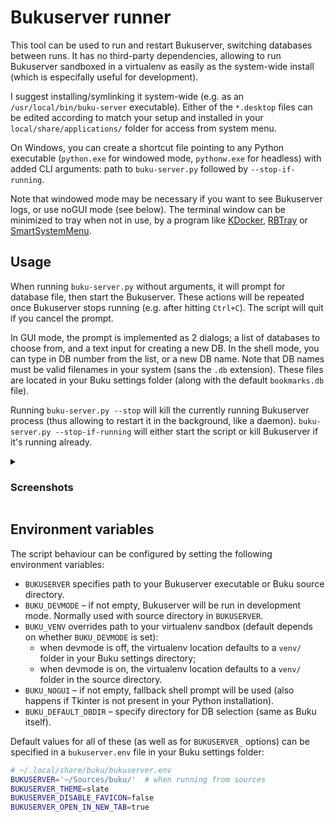 # Bukuserver runner

This tool can be used to run and restart Bukuserver, switching databases between runs. It has no third-party dependencies, allowing to run Bukuserver sandboxed in a virtualenv as easily as the system-wide install (which is especifally useful for development).

I suggest installing/symlinking it system-wide (e.g. as an `/usr/local/bin/buku-server` executable). Either of the `*.desktop` files can be edited according to match your setup and installed in your `local/share/applications/` folder for access from system menu.

On Windows, you can create a shortcut file pointing to any Python executable (`python.exe` for windowed mode, `pythonw.exe` for headless) with added CLI arguments: path to `buku-server.py` followed by `--stop-if-running`.

Note that windowed mode may be necessary if you want to see Bukuserver logs, or use noGUI mode (see below). The terminal window can be minimized to tray when not in use, by a program like [KDocker](https://github.com/user-none/KDocker), [RBTray](https://github.com/benbuck/rbtray) or [SmartSystemMenu](https://github.com/AlexanderPro/SmartSystemMenu).

## Usage

When running `buku-server.py` without arguments, it will prompt for database file, then start the Bukuserver. These actions will be repeated once Bukuserver stops running (e.g. after hitting `Ctrl+C`). The script will quit if you cancel the prompt.

In GUI mode, the prompt is implemented as 2 dialogs; a list of databases to choose from, and a text input for creating a new DB. In the shell mode, you can type in DB number from the list, or a new DB name. Note that DB names must be valid filenames in your system (sans the `.db` extension). These files are located in your Buku settings folder (along with the default `bookmarks.db` file).

Running `buku-server.py --stop` will kill the currently running Bukuserver process (thus allowing to restart it in the background, like a daemon). `buku-server.py --stop-if-running` will either start the script or kill Bukuserver if it's running already.

<details><summary><h3>Screenshots</h3></summary>

![DB selection dialog](https://github.com/Buku-dev/docs/blob/v4.9-bootstrap3/bukuserver/runner-script/db-selection.png "DB selection dialog")  
_DB selection dialog – shown on startup (unless no DB files were found); initially the previous DB is selected_

![DB creation dialog](https://github.com/Buku-dev/docs/blob/v4.9-bootstrap3/bukuserver/runner-script/db-creation.png "DB creation dialog")  
_DB creation dialog – shown if no DB was selected (or none found)_

![DB exists](https://github.com/Buku-dev/docs/blob/v4.9-bootstrap3/bukuserver/runner-script/existing-db-confirmation.png "DB exists")  
_A confirmation dialog is shown if new DB name is taken already_

![DB naming error](https://github.com/Buku-dev/docs/blob/v4.9-bootstrap3/bukuserver/runner-script/invalid-db-error.png "DB naming error")  
_DB name must be a valid filename, sans the `.db` extension (invalid chars: `/` on Linux, or any of `<>:"/\|?*` on Windows)_

![no-GUI mode](https://github.com/Buku-dev/docs/blob/v4.9-bootstrap3/bukuserver/runner-script/non-gui.png "no-GUI mode")  
_DB selection prompt in console shell/no-GUI mode (`BUKU_NOGUI=y`)_
</details>

## Environment variables

The script behaviour can be configured by setting the following environment variables:
* `BUKUSERVER` specifies path to your Bukuserver executable or Buku source directory.
* `BUKU_DEVMODE` – if not empty, Bukuserver will be run in development mode. Normally used with source directory in `BUKUSERVER`.
* `BUKU_VENV` overrides path to your virtualenv sandbox (default depends on whether `BUKU_DEVMODE` is set):
  - when devmode is off, the virtualenv location defaults to a `venv/` folder in your Buku settings directory;
  - when devmode is on, the virtualenv location defaults to a `venv/` folder in the source directory.
* `BUKU_NOGUI` – if not empty, fallback shell prompt will be used (also happens if Tkinter is not present in your Python installation).
* `BUKU_DEFAULT_DBDIR` – specify directory for DB selection (same as Buku itself).

Default values for all of these (as well as for `BUKUSERVER_` options) can be specified in a `bukuserver.env` file in your Buku settings folder:
```sh
# ~/.local/share/buku/bukuserver.env
BUKUSERVER='~/Sources/buku/'  # when running from sources
BUKUSERVER_THEME=slate
BUKUSERVER_DISABLE_FAVICON=false
BUKUSERVER_OPEN_IN_NEW_TAB=true
```
